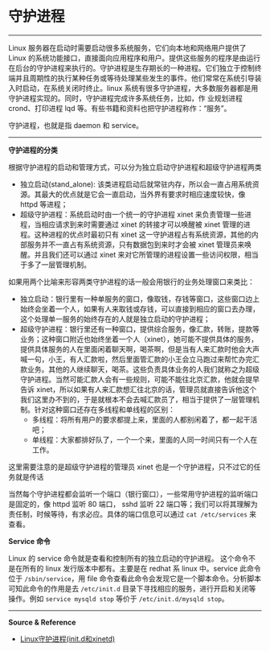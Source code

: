 # 守护进程

---

Linux 服务器在启动时需要启动很多系统服务，它们向本地和网络用户提供了 Linux 的系统功能接口，直接面向应用程序和用户。提供这些服务的程序是由运行在后台的守护进程来执行的。守护进程是生存期长的一种进程。它们独立于控制终端并且周期性的执行某种任务或等待处理某些发生的事件。他们常常在系统引导装入时启动，在系统关闭时终止。linux 系统有很多守护进程，大多数服务器都是用守护进程实现的。同时，守护进程完成许多系统任务，比如，作 业规划进程 crond、打印进程 lqd 等。有些书籍和资料也把守护进程称作：“服务”。

守护进程，也就是指 daemon 和 service。

---

**守护进程的分类**

根据守护进程的启动和管理方式，可以分为独立启动守护进程和超级守护进程两类

- 独立启动(stand_alone): 该类进程启动后就常驻内存，所以会一直占用系统资源。其最大的优点就是它会一直启动，当外界有要求时相应速度较快，像 httpd 等进程；
- 超级守护进程：系统启动时由一个统一的守护进程 xinet 来负责管理一些进程，当相应请求到来时需要通过 xinet 的转接才可以唤醒被 xinet 管理的进程。这种进程的优点时最初只有 xinet 这一守护进程占有系统资源，其他的内部服务并不一直占有系统资源，只有数据包到来时才会被 xinet 管理员来唤醒。并且我们还可以通过 xinet 来对它所管理的进程设置一些访问权限，相当于多了一层管理机制。

如果用两个比喻来形容两类守护进程的话一般会用银行的业务处理窗口来类比：
- 独立启动：银行里有一种单服务的窗口，像取钱，存钱等窗口，这些窗口边上始终会坐着一个人，如果有人来取钱或存钱，可以直接到相应的窗口去办理，这个处理单一服务的始终存在的人就是独立启动的守护进程；
- 超级守护进程：银行里还有一种窗口，提供综合服务，像汇款，转账，提款等业务；这种窗口附近也始终坐着一个人（xinet），她可能不提供具体的服务，提供具体服务的人在里面闲着聊天啊，喝茶啊，但是当有人来汇款时他会大声喊一句，小王，有人汇款啦，然后里面管汇款的小王会立马跑过来帮忙办完汇款业务。其他的人继续聊天，喝茶。这些负责具体业务的人我们就称之为超级守护进程。当然可能汇款人会有一些规则，可能不能往北京汇款，他就会提早告诉 xinet，所以如果有人来汇款想汇往北京的话，管理员就直接告诉他这个我们这里办不到的，于是就根本不会去喊汇款员了，相当于提供了一层管理机制。针对这种窗口还存在多线程和单线程的区别：
    - 多线程：将所有用户的要求都提上来，里面的人都别闲着了，都一起干活吧；
    - 单线程：大家都排好队了，一个一个来，里面的人同一时间只有一个人在工作。

这里需要注意的是超级守护进程的管理员 xinet 也是一个守护进程，只不过它的任务就是传话

当然每个守护进程都会监听一个端口（银行窗口），一些常用守护进程的监听端口是固定的，像 httpd 监听 80 端口， sshd 监听 22 端口等；我们可以将其理解为责任制，时候等待，有求必应。具体的端口信息可以通过 `cat /etc/services` 来查看。

**Service 命令**

Linux 的 service 命令就是查看和控制所有的独立启动的守护进程。 这个命令不是在所有的 linux 发行版本中都有。主要是在 redhat 系 linux 中。service 此命令位于 `/sbin/service`，用 file 命令查看此命令会发现它是一个脚本命令。分析脚本可知此命令的作用是去 `/etc/init.d` 目录下寻找相应的服务，进行开启和关闭等操作。例如 `service mysqld stop` 等价于 `/etc/init.d/mysqld stop`。

---

**Source & Reference**
- [Linux守护进程(init.d和xinetd)](https://www.cnblogs.com/itech/archive/2010/12/27/1914846.html)

